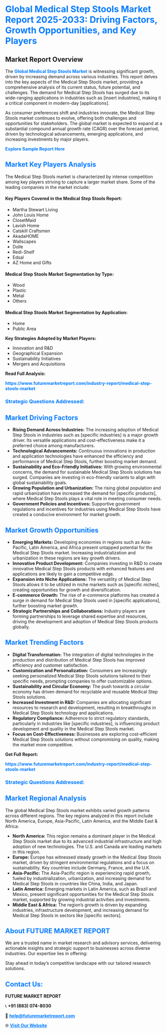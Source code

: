 <h1 style="color: #007BFF;">Global Medical Step Stools Market Report 2025-2033: Driving Factors, Growth Opportunities, and Key Players</h1>

<section id="overview">
<h2>Market Report Overview</h2>
<p>The <a href="https://www.futuremarketreport.com/industry-report/medical-step-stools-market" style="color: #007BFF; text-decoration: none;"><strong>Global Medical Step Stools Market</strong></a> is witnessing significant growth, driven by increasing demand across various industries. This report delves into the key aspects of the Medical Step Stools market, providing a comprehensive analysis of its current status, future potential, and challenges. The demand for Medical Step Stools has surged due to its wide-ranging applications in industries such as [insert industries], making it a critical component in modern-day [applications].</p>
<p>As consumer preferences shift and industries innovate, the Medical Step Stools market continues to evolve, offering both challenges and opportunities for stakeholders. The global market is expected to expand at a substantial compound annual growth rate (CAGR) over the forecast period, driven by technological advancements, emerging applications, and increasing investments by major players.</p>
</section>

<section id="overview">
<p><a href="https://www.futuremarketreport.com/request-sample/reportId=33621" style="color: #007BFF; text-decoration: none;"><strong>Explore Sample Report Here</strong></a></p>
</section>

<section id="key-players">
<h2 style="color: #007BFF;">Market Key Players Analysis</h2>
<p>The Medical Step Stools market is characterized by intense competition among key players striving to capture a larger market share. Some of the leading companies in the market include:</p>
<h4>Key Players Covered in the Medical Step Stools Report:</h4>
<ul><li>Martha Stewart Living</li><li>John Louis Home</li><li>ClosetMaid</li><li>Lavish Home</li><li>Catskill Craftsmen</li><li>AkadaHOME</li><li>Wallscapes</li><li>Dolle</li><li>Redi-Shelf</li><li>Edsal</li><li>AZ Home and Gifts</li></ul>
<h4>Medical Step Stools Market Segmentation by Type:</h4>
<ul><li>Wood</li><li>Plastic</li><li>Metal</li><li>Others</li></ul>

<h4>Medical Step Stools Market Segmentation by Application:</h4>
<ul><li>Home</li><li>Public Area</li></ul>
<p><strong>Key Strategies Adopted by Market Players:</strong></p>
<ul>
<li>Innovation and R&D</li>
<li>Geographical Expansion</li>
<li>Sustainability Initiatives</li>
<li>Mergers and Acquisitions</li>
</ul>
</section>

<section>
<p><strong>Read Full Analysis: </strong></p><a href="https://www.futuremarketreport.com/industry-report/medical-step-stools-market" style="color: #007BFF; text-decoration: none;"><strong>https://www.futuremarketreport.com/industry-report/medical-step-stools-market</strong></a>
<h3 style="color: #007BFF;">Strategic Questions Addressed:</h3>
</section>

<section id="driving-factors">
<h2 style="color: #007BFF;">Market Driving Factors</h2>
<ul>
<li><strong>Rising Demand Across Industries:</strong> The increasing adoption of Medical Step Stools in industries such as [specific industries] is a major growth driver. Its versatile applications and cost-effectiveness make it a preferred choice among manufacturers.</li>
<li><strong>Technological Advancements:</strong> Continuous innovations in production and application technologies have enhanced the efficiency and performance of Medical Step Stools, further boosting market demand.</li>
<li><strong>Sustainability and Eco-Friendly Initiatives:</strong> With growing environmental concerns, the demand for sustainable Medical Step Stools solutions has surged. Companies are investing in eco-friendly variants to align with global sustainability goals.</li>
<li><strong>Growing Population and Urbanization:</strong> The rising global population and rapid urbanization have increased the demand for [specific products], where Medical Step Stools plays a vital role in meeting consumer needs.</li>
<li><strong>Government Policies and Incentives:</strong> Supportive government regulations and incentives for industries using Medical Step Stools have created a conducive environment for market growth.</li>
</ul>
</section>

<section id="growth-opportunities">
<h2 style="color: #007BFF;">Market Growth Opportunities</h2>
<ul>
<li><strong>Emerging Markets:</strong> Developing economies in regions such as Asia-Pacific, Latin America, and Africa present untapped potential for the Medical Step Stools market. Increasing industrialization and urbanization in these regions are key growth drivers.</li>
<li><strong>Innovative Product Development:</strong> Companies investing in R&D to create innovative Medical Step Stools products with enhanced features and applications are likely to gain a competitive edge.</li>
<li><strong>Expansion into Niche Applications:</strong> The versatility of Medical Step Stools allows it to be utilized in niche markets such as [specific niches], creating opportunities for growth and diversification.</li>
<li><strong>E-commerce Growth:</strong> The rise of e-commerce platforms has created a surge in demand for Medical Step Stools used in [specific applications], further boosting market growth.</li>
<li><strong>Strategic Partnerships and Collaborations:</strong> Industry players are forming partnerships to leverage shared expertise and resources, driving the development and adoption of Medical Step Stools products globally.</li>
</ul>
</section>

<section id="trending-factors">
<h2 style="color: #007BFF;">Market Trending Factors</h2>
<ul>
<li><strong>Digital Transformation:</strong> The integration of digital technologies in the production and distribution of Medical Step Stools has improved efficiency and customer satisfaction.</li>
<li><strong>Customization and Personalization:</strong> Consumers are increasingly seeking personalized Medical Step Stools solutions tailored to their specific needs, prompting companies to offer customizable options.</li>
<li><strong>Sustainability and Circular Economy:</strong> The push towards a circular economy has driven demand for recyclable and reusable Medical Step Stools solutions.</li>
<li><strong>Increased Investment in R&D:</strong> Companies are allocating significant resources to research and development, resulting in breakthroughs in Medical Step Stools technology and applications.</li>
<li><strong>Regulatory Compliance:</strong> Adherence to strict regulatory standards, particularly in industries like [specific industries], is influencing product development and quality in the Medical Step Stools market.</li>
<li><strong>Focus on Cost-Effectiveness:</strong> Businesses are exploring cost-efficient Medical Step Stools solutions without compromising on quality, making the market more competitive.</li>
</ul>
</section>

<section>
<p><strong>Get Full Report: </strong></p><a href="https://www.futuremarketreport.com/industry-report/medical-step-stools-market" style="color: #007BFF; text-decoration: none;"><strong>https://www.futuremarketreport.com/industry-report/medical-step-stools-market</strong></a>
<h3 style="color: #007BFF;">Strategic Questions Addressed:</h3>
</section>


<section id="regional-analysis">
<h2 style="color: #007BFF;">Market Regional Analysis</h2>
<p>The global Medical Step Stools market exhibits varied growth patterns across different regions. The key regions analyzed in this report include North America, Europe, Asia-Pacific, Latin America, and the Middle East & Africa:</p>
<ul>
<li><strong>North America:</strong> This region remains a dominant player in the Medical Step Stools market due to its advanced industrial infrastructure and high adoption of new technologies. The U.S. and Canada are leading markets in this region.</li>
<li><strong>Europe:</strong> Europe has witnessed steady growth in the Medical Step Stools market, driven by stringent environmental regulations and a focus on sustainability. Key countries include Germany, France, and the U.K.</li>
<li><strong>Asia-Pacific:</strong> The Asia-Pacific region is experiencing rapid growth, fueled by industrialization, urbanization, and increasing demand for Medical Step Stools in countries like China, India, and Japan.</li>
<li><strong>Latin America:</strong> Emerging markets in Latin America, such as Brazil and Mexico, present significant opportunities for the Medical Step Stools market, supported by growing industrial activities and investments.</li>
<li><strong>Middle East & Africa:</strong> The region’s growth is driven by expanding industries, infrastructure development, and increasing demand for Medical Step Stools in sectors like [specific sectors].</li>
</ul>
</section>

<footer>
<h2 style="color: #007BFF;">About FUTURE MARKET REPORT</h2>
<p>We are a trusted name in market research and advisory services, delivering actionable insights and strategic support to businesses across diverse industries. Our expertise lies in offering:</p>

<p>Stay ahead in today’s competitive landscape with our tailored research solutions.</p>

<h2 style="color: #007BFF;">Contact Us:</h2>
<p><strong>FUTURE MARKET REPORT</strong></p>
<p>📞 <strong>+91 (883) 074-8030</strong></p>
<p>📧 <strong><a href="mailto:help@futuremarketreport.com" style="color: #007BFF;">help@futuremarketreport.com</a></strong></p>
<p>🌐 <strong><a href="https://www.futuremarketreport.com/" style="color: #007BFF;">Visit Our Website</a></strong></p>
</footer>